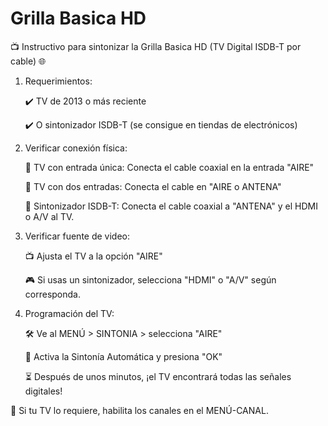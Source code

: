 # Grilla Basica HD

📺 Instructivo para sintonizar la Grilla Basica HD (TV Digital ISDB-T por cable) 🌐

1. Requerimientos:
   
   ✔️ TV de 2013 o más reciente
   
   ✔️ O sintonizador ISDB-T (se consigue en tiendas de electrónicos)

3. Verificar conexión física:
   
   🔌 TV con entrada única: Conecta el cable coaxial en la entrada "AIRE"
   
   🔌 TV con dos entradas: Conecta el cable en "AIRE o ANTENA"
   
   📡 Sintonizador ISDB-T: Conecta el cable coaxial a "ANTENA" y el HDMI o A/V al TV.

5. Verificar fuente de video:
   
   📺 Ajusta el TV a la opción "AIRE"
   
   🎮 Si usas un sintonizador, selecciona "HDMI" o "A/V" según corresponda.

7. Programación del TV:
   
   🛠️ Ve al MENÚ > SINTONIA > selecciona "AIRE"
   
   🔄 Activa la Sintonía Automática y presiona "OK"
   
   ⏳ Después de unos minutos, ¡el TV encontrará todas las señales digitales!

🔧 Si tu TV lo requiere, habilita los canales en el MENÚ-CANAL.
